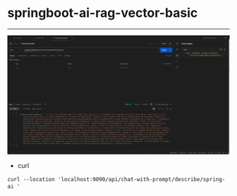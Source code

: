 # springboot-ai-rag-vector-basic

----

![img](./img/postman.png)

* curl 
```
curl --location 'localhost:9090/api/chat-with-prompt/describe/spring-ai '

```
